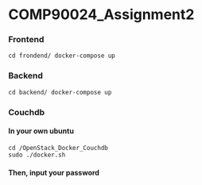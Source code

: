 # COMP90024_Assignment2

  ### Frontend
    cd frondend/ docker-compose up

  ### Backend
    cd backend/ docker-compose up

  ### Couchdb
    
  #### In your own ubuntu
    cd /OpenStack_Docker_Couchdb
    sudo ./docker.sh
  #### Then, input your password
